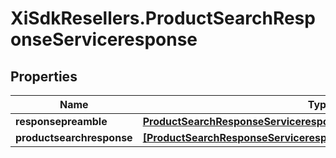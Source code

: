 # XiSdkResellers.ProductSearchResponseServiceresponse

## Properties

Name | Type | Description | Notes
------------ | ------------- | ------------- | -------------
**responsepreamble** | [**ProductSearchResponseServiceresponseResponsepreamble**](ProductSearchResponseServiceresponseResponsepreamble.md) |  | [optional] 
**productsearchresponse** | [**[ProductSearchResponseServiceresponseProductsearchresponseInner]**](ProductSearchResponseServiceresponseProductsearchresponseInner.md) |  | [optional] 


